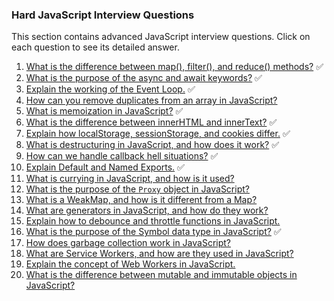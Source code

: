 ### Hard JavaScript Interview Questions

This section contains advanced JavaScript interview questions. Click on each question to see its detailed answer.

1.  [What is the difference between map(), filter(), and reduce() methods?](Difference-between-map-filter-reduce.md) ✅
2.  [What is the purpose of the async and await keywords?](Purpose-of-async-and-await.md) ✅
3.  [Explain the working of the Event Loop.](Working-of-event-loop.md) ✅
4.  [How can you remove duplicates from an array in JavaScript?](Remove-duplicates-from-array.md)
5.  [What is memoization in JavaScript?](Memoization-in-JS.md) ✅
6.  [What is the difference between innerHTML and innerText?](Difference-between-innerHTML-and-innerText.md) ✅
7.  [Explain how localStorage, sessionStorage, and cookies differ.](Difference-between-localStorage-sessionStorage-cookies.md) ✅
8.  [What is destructuring in JavaScript, and how does it work?](Destructuring-in-JS.md) ✅
9.  [How can we handle callback hell situations?](Handling-callback-hell.md) ✅
10. [Explain Default and Named Exports.](Default-and-named-exports.md) ✅
11. [What is currying in JavaScript, and how is it used?](Currying-in-JS.md)
12. [What is the purpose of the `Proxy` object in JavaScript?](Proxy-object-in-JS.md)
13. [What is a WeakMap, and how is it different from a Map?](WeakMap-vs-Map.md)
14. [What are generators in JavaScript, and how do they work?](Generators-in-JS.md)
15. [Explain how to debounce and throttle functions in JavaScript.](Debounce-vs-throttle.md)
16. [What is the purpose of the Symbol data type in JavaScript?](Symbol-data-type.md) ✅
17. [How does garbage collection work in JavaScript?](Garbage-collection-in-JS.md)
18. [What are Service Workers, and how are they used in JavaScript?](Service-workers-in-JS.md)
19. [Explain the concept of Web Workers in JavaScript.](Web-workers-in-JS.md)
20. [What is the difference between mutable and immutable objects in JavaScript?](Mutable-vs-immutable-objects.md)
